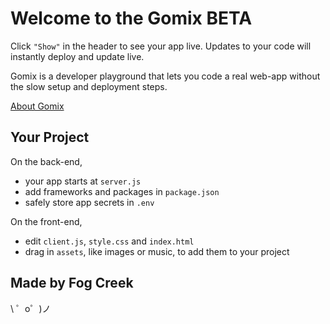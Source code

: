 Welcome to the Gomix BETA
=========================

Click `"Show"` in the header to see your app live. Updates to your code will instantly deploy and update live.

Gomix is a developer playground that lets you code a real web-app without the slow setup and deployment steps.

[About Gomix](https://gomix.com/about)


Your Project
------------

On the back-end,
- your app starts at `server.js`
- add frameworks and packages in `package.json`
- safely store app secrets in `.env`

On the front-end,
- edit `client.js`, `style.css` and `index.html`
- drag in `assets`, like images or music, to add them to your project


Made by Fog Creek
-----------------

\ ゜o゜)ノ


